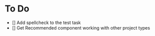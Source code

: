 # To Do

- [] Add spellcheck to the test task
- [] Get Recommended component working with other project types
